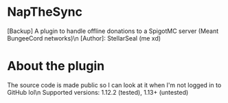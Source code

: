 # NapTheSync
[Backup] A plugin to handle offline donations to a SpigotMC server (Meant BungeeCord networks)\n
[Author]: StellarSeal (me xd)

# About the plugin
The source code is made public so I can look at it when I'm not logged in to GitHub lol\n
Supported versions: 1.12.2 (tested), 1.13+ (untested)
